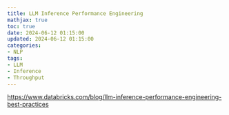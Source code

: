 ```yaml
---
title: LLM Inference Performance Engineering
mathjax: true
toc: true
date: 2024-06-12 01:15:00
updated: 2024-06-12 01:15:00
categories:
- NLP
tags:
- LLM
- Inference
- Throughput
---
```


https://www.databricks.com/blog/llm-inference-performance-engineering-best-practices